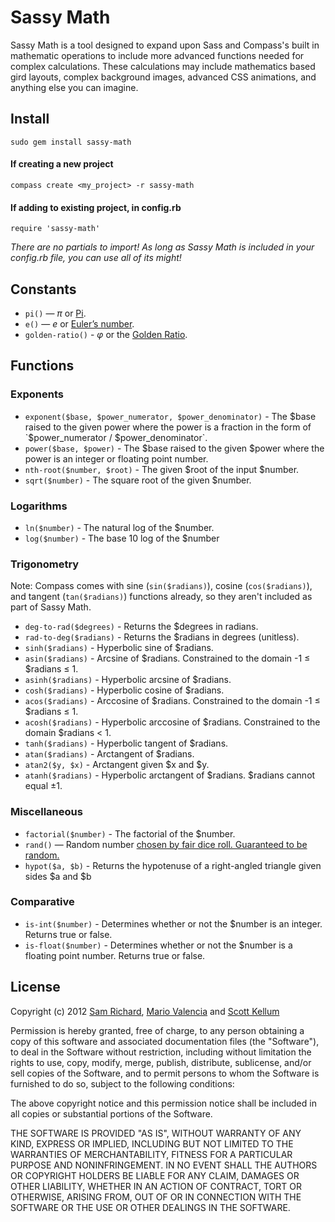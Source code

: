 # Sassy Math

Sassy Math is a tool designed to expand upon Sass and Compass's built in mathematic operations to include more advanced functions needed for complex calculations. These calculations may include mathematics based gird layouts, complex background images, advanced CSS animations, and anything else you can imagine.

## Install

`sudo gem install sassy-math`

#### If creating a new project
`compass create <my_project> -r sassy-math`

#### If adding to existing project, in config.rb
`require 'sassy-math'`

*There are no partials to import! As long as Sassy Math is included in your config.rb file, you can use all of its might!*

## Constants

* `pi()` — _π_ or [Pi](http://en.wikipedia.org/wiki/Pi).
* `e()` — _e_ or [Euler’s number](http://en.wikipedia.org/wiki/E_(mathematical_constant)).
* `golden-ratio()` - _φ_ or the [Golden Ratio](http://en.wikipedia.org/wiki/Golden_ratio).

## Functions

### Exponents
* `exponent($base, $power_numerator, $power_denominator)` - The $base raised to the given power where the power is a fraction in the form of `$power_numerator / $power_denominator`.
* `power($base, $power)` - The $base raised to the given $power where the power is an integer or floating point number.
* `nth-root($number, $root)` - The given $root of the input $number.
* `sqrt($number)` - The square root of the given $number.

### Logarithms
* `ln($number)` - The natural log of the $number.
* `log($number)` - The base 10 log of the $number

### Trigonometry
Note: Compass comes with sine (`sin($radians)`), cosine (`cos($radians)`), and tangent (`tan($radians)`) functions already, so they aren't included as part of Sassy Math.

* `deg-to-rad($degrees)` - Returns the $degrees in radians.
* `rad-to-deg($radians)` - Returns the $radians in degrees (unitless).
* `sinh($radians)` - Hyperbolic sine of $radians.
* `asin($radians)` - Arcsine of $radians. Constrained to the domain -1 ≤ $radians ≤ 1.
* `asinh($radians)` - Hyperbolic arcsine of $radians.
* `cosh($radians)` - Hyperbolic cosine of $radians.
* `acos($radians)` - Arccosine of $radians. Constrained to the domain -1 ≤ $radians ≤ 1.
* `acosh($radians)` - Hyperbolic arccosine of $radians. Constrained to the domain $radians < 1.
* `tanh($radians)` - Hyperbolic tangent of $radians.
* `atan($radians)` - Arctangent of $radians.
* `atan2($y, $x)` - Arctangent given $x and $y.
* `atanh($radians)` - Hyperbolic arctangent of $radians. $radians cannot equal ±1.

### Miscellaneous
* `factorial($number)` - The factorial of the $number.
* `rand()` — Random number [chosen by fair dice roll. Guaranteed to be random.](http://xkcd.com/221/)
* `hypot($a, $b)` - Returns the hypotenuse of a right-angled triangle given sides $a and $b

### Comparative
* `is-int($number)` - Determines whether or not the $number is an integer. Returns true or false.
* `is-float($number)` - Determines whether or not the $number is a floating point number. Returns true or false.


## License

Copyright (c) 2012 [Sam Richard](https://github.com/Snugug), [Mario Valencia](https://github.com/sultancillo) and [Scott Kellum](https://github.com/scottkellum)

Permission is hereby granted, free of charge, to any person obtaining a copy of this software and associated documentation files (the "Software"), to deal in the Software without restriction, including without limitation the rights to use, copy, modify, merge, publish, distribute, sublicense, and/or sell copies of the Software, and to permit persons to whom the Software is furnished to do so, subject to the following conditions:

The above copyright notice and this permission notice shall be included in all copies or substantial portions of the Software.

THE SOFTWARE IS PROVIDED "AS IS", WITHOUT WARRANTY OF ANY KIND, EXPRESS OR IMPLIED, INCLUDING BUT NOT LIMITED TO THE WARRANTIES OF MERCHANTABILITY, FITNESS FOR A PARTICULAR PURPOSE AND NONINFRINGEMENT. IN NO EVENT SHALL THE AUTHORS OR COPYRIGHT HOLDERS BE LIABLE FOR ANY CLAIM, DAMAGES OR OTHER LIABILITY, WHETHER IN AN ACTION OF CONTRACT, TORT OR OTHERWISE, ARISING FROM, OUT OF OR IN CONNECTION WITH THE SOFTWARE OR THE USE OR OTHER DEALINGS IN THE SOFTWARE. 